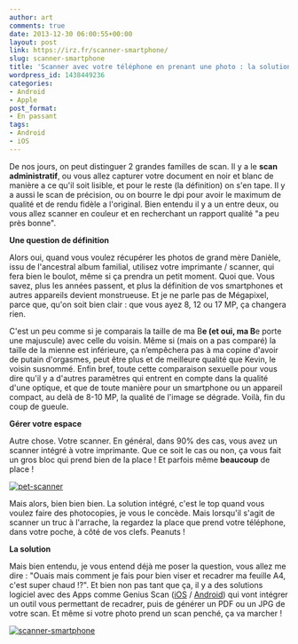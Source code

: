 ```yaml
---
author: art
comments: true
date: 2013-12-30 06:00:55+00:00
layout: post
link: https://irz.fr/scanner-smartphone/
slug: scanner-smartphone
title: 'Scanner avec votre téléphone en prenant une photo : la solution ?'
wordpress_id: 1438449236
categories:
- Android
- Apple
post_format:
- En passant
tags:
- Android
- iOS
---
```


De nos jours, on peut distinguer 2 grandes familles de scan. Il y a le **scan administratif**, ou vous allez capturer votre document en noir et blanc de manière a ce qu'il soit lisible, et pour le reste (la définition) on s'en tape. Il y a aussi le scan de précision, ou on bourre le dpi pour avoir le maximum de qualité et de rendu fidèle a l'original. Bien entendu il y a un entre deux, ou vous allez scanner en couleur et en recherchant un rapport qualité "a peu près bonne".

**Une question de définition**

Alors oui, quand vous voulez récupérer les photos de grand mère Danièle, issu de l'ancestral album familial, utilisez votre imprimante / scanner, qui fera bien le boulot, même si ça prendra un petit moment. Quoi que. Vous savez, plus les années passent, et plus la définition de vos smartphones et autres appareils devient monstrueuse. Et je ne parle pas de Mégapixel, parce que, qu'on soit bien clair : que vous ayez 8, 12 ou 17 MP, ça changera rien.

C'est un peu comme si je comparais la taille de ma B**e (et oui, ma B**e porte une majuscule) avec celle du voisin. Même si (mais on a pas comparé) la taille de la mienne est inférieure, ça n’empêchera pas à ma copine d'avoir de putain d'orgasmes, peut être plus et de meilleure qualité que Kevin, le voisin susnommé. Enfin bref, toute cette comparaison sexuelle pour vous dire qu'il y a d'autres paramètres qui entrent en compte dans la qualité d'une optique, et que de toute manière pour un smartphone ou un appareil compact, au delà de 8-10 MP, la qualité de l'image se dégrade. Voilà, fin du coup de gueule.

**Gérer votre espace**

Autre chose. Votre scanner. En général, dans 90% des cas, vous avez un scanner intégré à votre imprimante. Que ce soit le cas ou non, ça vous fait un gros bloc qui prend bien de la place ! Et parfois même **beaucoup** de place !

[![pet-scanner](https://static.irz.fr/2013/12/pet-scanner-640x436.jpg)](http://irz.fr/scanner-smartphone/pet-scanner/)

Mais alors, bien bien bien. La solution intégré, c'est le top quand vous voulez faire des photocopies, je vous le concède. Mais lorsqu'il s'agit de scanner un truc à l'arrache, la regardez la place que prend votre téléphone, dans votre poche, à côté de vos clefs. Peanuts !

**La solution**

Mais bien entendu, je vous entend déjà me poser la question, vous allez me dire : "Ouais mais comment je fais pour bien viser et recadrer ma feuille A4, c'est super chaud !?". Et bien non pas tant que ça, il y a des solutions logiciel avec des Apps comme Genius Scan ([iOS](https://itunes.apple.com/fr/app/genius-scan/id377672876) / [Android](https://play.google.com/store/apps/details?id=com.thegrizzlylabs.geniusscan.free)) qui vont intégrer un outil vous permettant de recadrer, puis de générer un PDF ou un JPG de votre scan. Et même si votre photo prend un scan penché, ça va marcher !


[![scanner-smartphone](https://static.irz.fr/2013/12/scanner-smartphone1.png)](http://irz.fr/scanner-smartphone/scanner-smartphone-2/)
